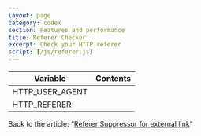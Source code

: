 ```yaml
---
layout: page
category: codex
section: Features and performance
title: Referer Checker
excerpt: Check your HTTP referer
script: [/js/referer.js]
---
```

<div class="table-responsive">
  <table class="table">
    <thead>
      <tr>
        <th>Variable</th>
        <th>Contents</th>
      </tr>
    </thead>
    <tbody>
      <tr>
        <td>HTTP_USER_AGENT</td>
        <td class="left-align" id="user-agent"></td>
      </tr>
      <tr>
        <td>HTTP_REFERER</td>
        <td class="left-align" id="referer"></td>
      </tr>
    </tbody>
  </table>
</div>

Back to the article:
  <q><a href="/article/referer-suppressor.html">Referer Suppressor for external link</a></q>
